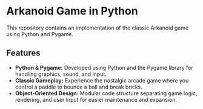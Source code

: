 # Arkanoid Game in Python

This repository contains an implementation of the classic Arkanoid game using Python and Pygame.

## Features

- **Python & Pygame:** Developed using Python and the Pygame library for handling graphics, sound, and input.
- **Classic Gameplay:** Experience the nostalgic arcade game where you control a paddle to bounce a ball and break bricks.
- **Object-Oriented Design:** Modular code structure separating game logic, rendering, and user input for easier maintenance and expansion.
